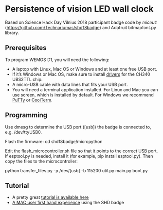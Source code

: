 # Persistence of vision LED wall clock

Based on Science Hack Day Vilnius 2018 participant badge code by _miceuz_ (https://github.com/Technariumas/shd18badge) and Adafruit bitmapfont.py library.

## Prerequisites

To program WEMOS D1, you will need the following:

 * A laptop with Linux, Mac OS or Windows and at least one free USB port.
 * If it’s Windows or Mac OS, make sure to install [drivers](https://wiki.wemos.cc/downloads) for the CH340 UBS2TTL chip.
 * A micro-USB cable with data lines that fits your USB port.
 * You will need a terminal application installed. For Linux and Mac you can use screen, which is installed by default. For Windows we recommend [PuTTy](http://www.chiark.greenend.org.uk/~sgtatham/putty/download.html) or [CoolTerm](http://freeware.the-meiers.org/).
 
## Programming

Use dmesg to determine the USB port ([usb]) the badge is connected to, e.g. /dev/ttyUSB0.

Flash the firmware:
cd shd18badge/micropython

Edit the flash_microcontroller.sh file so that it points to the correct USB port. If esptool.py is needed, install it (for example, pip install esptool.py). Then copy the files to the microcontroller:

python transfer_files.py -p /dev/[usb] -b 115200 util.py main.py boot.py
 
## Tutorial
 * A pretty great [tutorial is available here](http://docs.micropython.org/en/latest/esp8266/esp8266/tutorial/index.html)
 * [A MAC user first hand experience](MACUSERS.md) using the SHD badge
